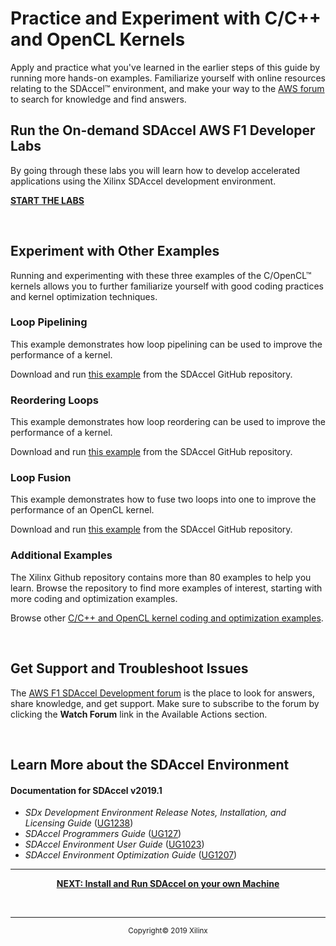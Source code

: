 # Practice and Experiment with C/C++ and OpenCL Kernels

Apply and practice what you've learned in the earlier steps of this guide by running more hands-on examples. Familiarize yourself with online resources relating to the SDAccel™ environment, and make your way to the [AWS forum](https://forums.aws.amazon.com/forum.jspa?forumID=243) to search for knowledge and find answers.

## Run the On-demand SDAccel AWS F1 Developer Labs

By going through these labs you will learn how to develop accelerated applications using the Xilinx SDAccel development environment.

[**START THE LABS**](https://github.com/Xilinx/SDAccel-AWS-F1-Developer-Labs)

<br>

## Experiment with Other Examples

Running and experimenting with these three examples of the C/OpenCL™ kernels allows you to further familiarize yourself with good coding practices and kernel optimization techniques.

### Loop Pipelining
This example demonstrates how loop pipelining can be used to improve the performance of a kernel.

Download and run [this example](https://github.com/Xilinx/SDAccel_Examples/tree/master/getting_started/kernel_opt/loop_pipeline_c) from the SDAccel GitHub repository.

### Reordering Loops
This example demonstrates how loop reordering can be used to improve the performance of a kernel.

Download and run [this example](https://github.com/Xilinx/SDAccel_Examples/tree/master/getting_started/kernel_opt/loop_reorder_c) from the SDAccel GitHub repository.

### Loop Fusion
This example demonstrates how to fuse two loops into one to improve the performance of an OpenCL kernel.

Download and run [this example](https://github.com/Xilinx/SDAccel_Examples/tree/master/getting_started/kernel_opt/loop_fusion_c) from the SDAccel GitHub repository.

### Additional Examples
The Xilinx Github repository contains more than 80 examples to help you learn. Browse the repository to find more examples of interest, starting with more coding and optimization examples.

Browse other [C/C++ and OpenCL kernel coding and optimization examples](https://github.com/Xilinx/SDAccel_Examples/tree/master/getting_started/kernel_opt).

<br>

## Get Support and Troubleshoot Issues
The [AWS F1 SDAccel Development forum](https://forums.aws.amazon.com/forum.jspa?forumID=243) is the place to look for answers, share knowledge, and get support. Make sure to subscribe to the forum by clicking the **Watch Forum** link in the Available Actions section.

<br>

## Learn More about the SDAccel Environment

#### Documentation for SDAccel v2019.1
* _SDx Development Environment Release Notes, Installation, and Licensing Guide_ ([UG1238](https://www.xilinx.com/html_docs/xilinx2019_1/sdaccel_doc/gsv1547661552998.html#gsv1547661552998))
* _SDAccel Programmers Guide_ ([UG127](https://www.xilinx.com/html_docs/xilinx2019_1/sdaccel_doc/vno1533881025717.html))
* _SDAccel Environment User Guide_ ([UG1023](https://www.xilinx.com/html_docs/xilinx2019_1/sdaccel_doc/itd1534452174535.html))
* _SDAccel Environment Optimization Guide_ ([UG1207](https://www.xilinx.com/html_docs/xilinx2019_1/sdaccel_doc/itd1534452174535.html))

<hr/>
<p align="center"><b>
<a href="STEP5.md">NEXT: Install and Run SDAccel on your own Machine</a>
</b></p><br>
<hr/>
<p align="center"><sup>Copyright&copy; 2019 Xilinx</sup></p>
